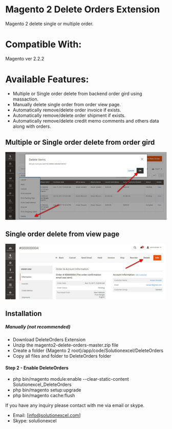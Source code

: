 # Magento 2 Delete Orders Extension
Magento 2 delete single or multiple order.

# Compatible With:
Magento ver 2.2.2

# Available Features:
* Multiple or Single order delete from backend order gird using massaction.
* Manually delete single order from order view page.
* Automatically remove/delete order invoice if exists.
* Automatically remove/delete order shipment if exists.
* Automatically remove/delete credit memo comments and others data along with orders.

## Multiple or Single order delete from order gird
[![massaction](massaction.jpg)](/uri)

## Single order delete from view page
[![massaction](dofview.jpg)](/uri)

## Installation
##### Manually (not recommended)
 * Download DeleteOrders Extension
 * Unzip the magento2-delete-orders-master.zip file
 * Create a folder {Magento 2 root}/app/code/Solutionexcel/DeleteOrders
 * Copy all files and folder to DeleteOrders folder

#### Step 2 - Enable DeleteOrders
 * php bin/magento module:enable --clear-static-content Solutionexcel_DeleteOrders
 * php bin/magento setup:upgrade
 * php bin/magento cache:flush

If you have any inquiry please contact with me via email or skype.
* Email: [info@solutionexcel.com]
* Skype: solutionexcel
